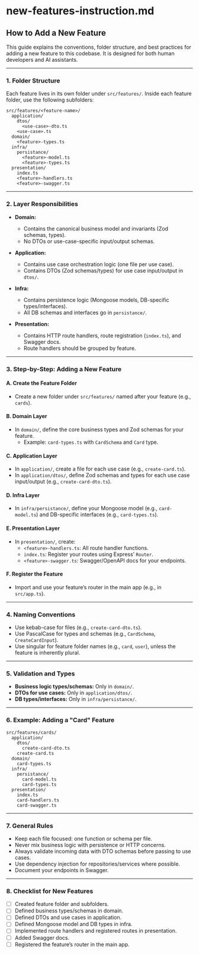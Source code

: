 # new-features-instruction.md

## How to Add a New Feature

This guide explains the conventions, folder structure, and best practices for adding a new feature to this codebase. It is designed for both human developers and AI assistants.

---

### 1. **Folder Structure**

Each feature lives in its own folder under `src/features/`.
Inside each feature folder, use the following subfolders:

```
src/features/<feature-name>/
  application/
    dtos/
      <use-case>-dto.ts
    <use-case>.ts
  domain/
    <feature>-types.ts
  infra/
    persistance/
      <feature>-model.ts
      <feature>-types.ts
  presentation/
    index.ts
    <feature>-handlers.ts
    <feature>-swagger.ts
```

---

### 2. **Layer Responsibilities**

- **Domain:**
  - Contains the canonical business model and invariants (Zod schemas, types).
  - No DTOs or use-case-specific input/output schemas.

- **Application:**
  - Contains use case orchestration logic (one file per use case).
  - Contains DTOs (Zod schemas/types) for use case input/output in `dtos/`.

- **Infra:**
  - Contains persistence logic (Mongoose models, DB-specific types/interfaces).
  - All DB schemas and interfaces go in `persistance/`.

- **Presentation:**
  - Contains HTTP route handlers, route registration (`index.ts`), and Swagger docs.
  - Route handlers should be grouped by feature.

---

### 3. **Step-by-Step: Adding a New Feature**

#### **A. Create the Feature Folder**

- Create a new folder under `src/features/` named after your feature (e.g., `cards`).

#### **B. Domain Layer**

- In `domain/`, define the core business types and Zod schemas for your feature.
  - Example: `card-types.ts` with `CardSchema` and `Card` type.

#### **C. Application Layer**

- In `application/`, create a file for each use case (e.g., `create-card.ts`).
- In `application/dtos/`, define Zod schemas and types for each use case input/output (e.g., `create-card-dto.ts`).

#### **D. Infra Layer**

- In `infra/persistance/`, define your Mongoose model (e.g., `card-model.ts`) and DB-specific interfaces (e.g., `card-types.ts`).

#### **E. Presentation Layer**

- In `presentation/`, create:
  - `<feature>-handlers.ts`: All route handler functions.
  - `index.ts`: Register your routes using Express’ `Router`.
  - `<feature>-swagger.ts`: Swagger/OpenAPI docs for your endpoints.

#### **F. Register the Feature**

- Import and use your feature’s router in the main app (e.g., in `src/app.ts`).

---

### 4. **Naming Conventions**

- Use kebab-case for files (e.g., `create-card-dto.ts`).
- Use PascalCase for types and schemas (e.g., `CardSchema`, `CreateCardInput`).
- Use singular for feature folder names (e.g., `card`, `user`), unless the feature is inherently plural.

---

### 5. **Validation and Types**

- **Business logic types/schemas:** Only in `domain/`.
- **DTOs for use cases:** Only in `application/dtos/`.
- **DB types/interfaces:** Only in `infra/persistance/`.

---

### 6. **Example: Adding a "Card" Feature**

```
src/features/cards/
  application/
    dtos/
      create-card-dto.ts
    create-card.ts
  domain/
    card-types.ts
  infra/
    persistance/
      card-model.ts
      card-types.ts
  presentation/
    index.ts
    card-handlers.ts
    card-swagger.ts
```

---

### 7. **General Rules**

- Keep each file focused: one function or schema per file.
- Never mix business logic with persistence or HTTP concerns.
- Always validate incoming data with DTO schemas before passing to use cases.
- Use dependency injection for repositories/services where possible.
- Document your endpoints in Swagger.

---

### 8. **Checklist for New Features**

- [ ] Created feature folder and subfolders.
- [ ] Defined business types/schemas in domain.
- [ ] Defined DTOs and use cases in application.
- [ ] Defined Mongoose model and DB types in infra.
- [ ] Implemented route handlers and registered routes in presentation.
- [ ] Added Swagger docs.
- [ ] Registered the feature’s router in the main app.
